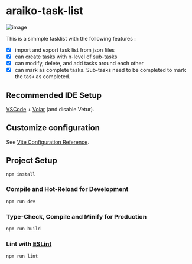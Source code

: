 # araiko-task-list

![image](https://github.com/user-attachments/assets/997e391d-6abb-488e-b011-06cf7b871b27)

This is a simmple tasklist with the following features :

- [x] import and export task list from json files
- [x] can create tasks with n-level of sub-tasks
- [x] can modify, delete, and add tasks around each other
- [x] can mark as complete tasks. Sub-tasks need to be completed to mark the task as completed.

## Recommended IDE Setup

[VSCode](https://code.visualstudio.com/) + [Volar](https://marketplace.visualstudio.com/items?itemName=Vue.volar) (and disable Vetur).

## Customize configuration

See [Vite Configuration Reference](https://vitejs.dev/config/).

## Project Setup

```sh
npm install
```

### Compile and Hot-Reload for Development

```sh
npm run dev
```

### Type-Check, Compile and Minify for Production

```sh
npm run build
```

### Lint with [ESLint](https://eslint.org/)

```sh
npm run lint
```
